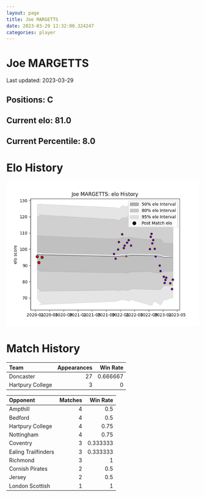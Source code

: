 ```yaml
---  
layout: page  
title: Joe MARGETTS  
date: 2023-03-29 11:32:00.324247  
categories: player  
---
```

# Joe MARGETTS


Last updated: 2023-03-29
## Positions: C

## Current elo: 81.0

## Current Percentile: 8.0

# Elo History


![elo history](history_JoeMARGETTS.png)
# Match History


| Team             |   Appearances |   Win Rate |
|:-----------------|--------------:|-----------:|
| Doncaster        |            27 |   0.666667 |
| Hartpury College |             3 |   0        |

| Opponent            |   Matches |   Win Rate |
|:--------------------|----------:|-----------:|
| Ampthill            |         4 |   0.5      |
| Bedford             |         4 |   0.5      |
| Hartpury College    |         4 |   0.75     |
| Nottingham          |         4 |   0.75     |
| Coventry            |         3 |   0.333333 |
| Ealing Trailfinders |         3 |   0.333333 |
| Richmond            |         3 |   1        |
| Cornish Pirates     |         2 |   0.5      |
| Jersey              |         2 |   0.5      |
| London Scottish     |         1 |   1        |
